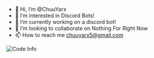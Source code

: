 - 👋 Hi, I’m @ChuuYarx
- 👀 I’m interested in Discord Bots!
- 🌱 I’m currently working on a discord bot!
- 💞️ I’m looking to collaborate on Nothing For Right Now
- 📫 How to reach me chuuyarx5@gmail.com

![Code Info](https://user-images.githubusercontent.com/85898231/130091745-f18247d4-5322-4f48-b9bc-956364198a3f.png)

<!---
ChuuYarx/ChuuYarx is a ✨ special ✨ repository because its `README.md` (this file) appears on your GitHub profile.
You can click the Preview link to take a look at your changes.
--->
